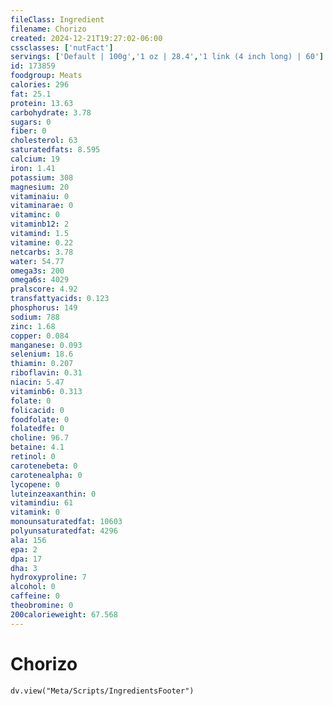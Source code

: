 ```yaml
---
fileClass: Ingredient
filename: Chorizo
created: 2024-12-21T19:27:02-06:00
cssclasses: ['nutFact']
servings: ['Default | 100g','1 oz | 28.4','1 link (4 inch long) | 60']
id: 173859
foodgroup: Meats
calories: 296
fat: 25.1
protein: 13.63
carbohydrate: 3.78
sugars: 0
fiber: 0
cholesterol: 63
saturatedfats: 8.595
calcium: 19
iron: 1.41
potassium: 308
magnesium: 20
vitaminaiu: 0
vitaminarae: 0
vitaminc: 0
vitaminb12: 2
vitamind: 1.5
vitamine: 0.22
netcarbs: 3.78
water: 54.77
omega3s: 200
omega6s: 4029
pralscore: 4.92
transfattyacids: 0.123
phosphorus: 149
sodium: 788
zinc: 1.68
copper: 0.084
manganese: 0.093
selenium: 18.6
thiamin: 0.207
riboflavin: 0.31
niacin: 5.47
vitaminb6: 0.313
folate: 0
folicacid: 0
foodfolate: 0
folatedfe: 0
choline: 96.7
betaine: 4.1
retinol: 0
carotenebeta: 0
carotenealpha: 0
lycopene: 0
luteinzeaxanthin: 0
vitamindiu: 61
vitamink: 0
monounsaturatedfat: 10603
polyunsaturatedfat: 4296
ala: 156
epa: 2
dpa: 17
dha: 3
hydroxyproline: 7
alcohol: 0
caffeine: 0
theobromine: 0
200calorieweight: 67.568
---
```


# Chorizo

```dataviewjs
dv.view("Meta/Scripts/IngredientsFooter")
```